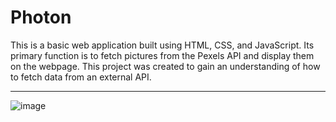 # Photon
 
This is a basic web application built using HTML, CSS, and JavaScript. Its primary function is to fetch pictures from the Pexels API and display them on the webpage. This project was created to gain an understanding of how to fetch data from an external API.

---
 
![image](https://user-images.githubusercontent.com/124585244/232172612-0352033b-44d4-48ca-ac70-756e8c6e5989.png)
